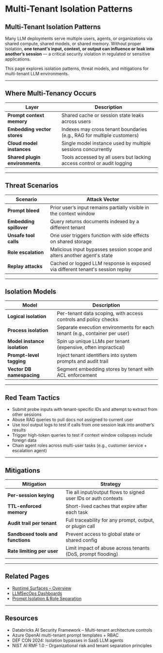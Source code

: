 # Multi-Tenant Isolation Patterns

## Multi-Tenant Isolation Patterns

Many LLM deployments serve multiple users, agents, or organizations via shared compute, shared models, or shared memory. Without proper isolation, **one tenant's input, context, or output can influence or leak into another’s session** — a critical security violation in regulated or sensitive applications.

This page explores isolation patterns, threat models, and mitigations for multi-tenant LLM environments.

***

## Where Multi-Tenancy Occurs

| Layer                          | Description                                                             |
| ------------------------------ | ----------------------------------------------------------------------- |
| **Prompt context memory**      | Shared cache or session state leaks across users                        |
| **Embedding vector stores**    | Indexes may cross tenant boundaries (e.g., RAG for multiple customers)  |
| **Cloud model instances**      | Single model instance used by multiple sessions concurrently            |
| **Shared plugin environments** | Tools accessed by all users but lacking access control or audit logging |

***

## Threat Scenarios

| Scenario                | Attack Vector                                                                  |
| ----------------------- | ------------------------------------------------------------------------------ |
| **Prompt bleed**        | Prior user’s input remains partially visible in the context window             |
| **Embedding spillover** | Query returns documents indexed by a different tenant                          |
| **Unsafe tool calls**   | One user triggers function with side effects on shared storage                 |
| **Role escalation**     | Malicious input bypasses session scope and alters another agent's state        |
| **Replay attacks**      | Cached or logged LLM response is exposed via different tenant's session replay |

***

## Isolation Models

| Model                        | Description                                                                |
| ---------------------------- | -------------------------------------------------------------------------- |
| **Logical isolation**        | Per-tenant data scoping, with access controls and policy checks            |
| **Process isolation**        | Separate execution environments for each tenant (e.g., container per user) |
| **Model instance isolation** | Spin up unique LLMs per tenant (expensive, often impractical)              |
| **Prompt-level tagging**     | Inject tenant identifiers into system prompts and audit trail              |
| **Vector DB namespacing**    | Segment embedding stores by tenant with ACL enforcement                    |

***

## Red Team Tactics

* Submit probe inputs with tenant-specific IDs and attempt to extract from other sessions
* Abuse RAG queries to pull docs not assigned to current user
* Use tool output logs to test if calls from one session leak into another’s results
* Trigger high-token queries to test if context window collapses include foreign data
* Chain agent roles across multi-user tasks (e.g., customer service + escalation agent)

***

## Mitigations

| Mitigation                        | Strategy                                                       |
| --------------------------------- | -------------------------------------------------------------- |
| **Per-session keying**            | Tie all input/output flows to signed user IDs or auth contexts |
| **TTL-enforced memory**           | Short-lived caches that expire after each task                 |
| **Audit trail per tenant**        | Full traceability for any prompt, output, or plugin call       |
| **Sandboxed tools and functions** | Prevent access to global state or shared config                |
| **Rate limiting per user**        | Limit impact of abuse across tenants (DoS, prompt flooding)    |

***

## Related Pages

* [Runtime Surfaces – Overview](https://cosimo.gitbook.io/llm-security/runtime-surfaces/overview)
* [LLMSecOps Dashboards](https://cosimo.gitbook.io/llm-security/defensive-engineering/llmsecops-pipeline-and-dashboards)
* [Prompt Isolation & Role Separation](https://cosimo.gitbook.io/llm-security/defensive-engineering/access-controls-and-prompt-isolation)

***

## Resources

* Databricks AI Security Framework – Multi-tenant architecture controls
* Azure OpenAI multi-tenant prompt templates + RBAC
* DEF CON 2024: Isolation bypasses in SaaS LLM agents
* NIST AI RMF 1.0 – Organizational risk and tenant separation principles
